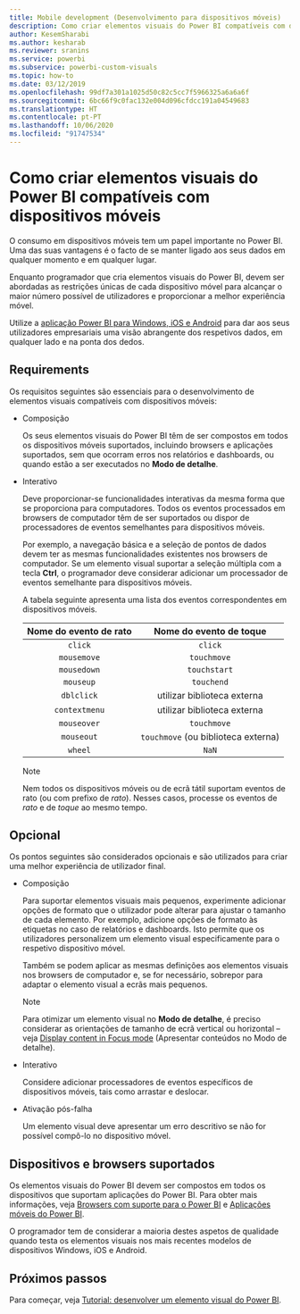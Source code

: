 ```yaml
---
title: Mobile development (Desenvolvimento para dispositivos móveis)
description: Como criar elementos visuais do Power BI compatíveis com dispositivos móveis
author: KesemSharabi
ms.author: kesharab
ms.reviewer: sranins
ms.service: powerbi
ms.subservice: powerbi-custom-visuals
ms.topic: how-to
ms.date: 03/12/2019
ms.openlocfilehash: 99df7a301a1025d50c82c5cc7f5966325a6a6a6f
ms.sourcegitcommit: 6bc66f9c0fac132e004d096cfdcc191a04549683
ms.translationtype: HT
ms.contentlocale: pt-PT
ms.lasthandoff: 10/06/2020
ms.locfileid: "91747534"
---
```

# <a name="how-to-create-mobile-friendly-power-bi-visuals"></a>Como criar elementos visuais do Power BI compatíveis com dispositivos móveis
O consumo em dispositivos móveis tem um papel importante no Power BI. Uma das suas vantagens é o facto de se manter ligado aos seus dados em qualquer momento e em qualquer lugar.

Enquanto programador que cria elementos visuais do Power BI, devem ser abordadas as restrições únicas de cada dispositivo móvel para alcançar o maior número possível de utilizadores e proporcionar a melhor experiência móvel.

Utilize a [aplicação Power BI para Windows, iOS e Android](../../consumer/mobile/mobile-apps-for-mobile-devices.md) para dar aos seus utilizadores empresariais uma visão abrangente dos respetivos dados, em qualquer lado e na ponta dos dedos.

## <a name="requirements"></a>Requirements

Os requisitos seguintes são essenciais para o desenvolvimento de elementos visuais compatíveis com dispositivos móveis:

- Composição

  Os seus elementos visuais do Power BI têm de ser compostos em todos os dispositivos móveis suportados, incluindo browsers e aplicações suportados, sem que ocorram erros nos relatórios e dashboards, ou quando estão a ser executados no **Modo de detalhe**. 

- Interativo

  Deve proporcionar-se funcionalidades interativas da mesma forma que se proporciona para computadores. Todos os eventos processados em browsers de computador têm de ser suportados ou dispor de processadores de eventos semelhantes para dispositivos móveis.
  
  Por exemplo, a navegação básica e a seleção de pontos de dados devem ter as mesmas funcionalidades existentes nos browsers de computador. Se um elemento visual suportar a seleção múltipla com a tecla **Ctrl**, o programador deve considerar adicionar um processador de eventos semelhante para dispositivos móveis.

  A tabela seguinte apresenta uma lista dos eventos correspondentes em dispositivos móveis.

  | Nome do evento de rato | Nome do evento de toque |
  |:----------------:|:----------------:|
  | `click` | `click` |
  | `mousemove` | `touchmove` |
  | `mousedown` | `touchstart` |
  | `mouseup` | `touchend` |
  | `dblclick` | utilizar biblioteca externa |
  | `contextmenu` | utilizar biblioteca externa |
  | `mouseover` | `touchmove` |
  | `mouseout` | `touchmove` (ou biblioteca externa) |
  | `wheel` | `NaN` |

  > [!NOTE]
  > Nem todos os dispositivos móveis ou de ecrã tátil suportam eventos de rato (ou com prefixo de *rato*). Nesses casos, processe os eventos de *rato* e de *toque* ao mesmo tempo.

## <a name="optional"></a>Opcional
Os pontos seguintes são considerados opcionais e são utilizados para criar uma melhor experiência de utilizador final.

- Composição

  Para suportar elementos visuais mais pequenos, experimente adicionar opções de formato que o utilizador pode alterar para ajustar o tamanho de cada elemento. Por exemplo, adicione opções de formato às etiquetas no caso de relatórios e dashboards. Isto permite que os utilizadores personalizem um elemento visual especificamente para o respetivo dispositivo móvel.
  
  Também se podem aplicar as mesmas definições aos elementos visuais nos browsers de computador e, se for necessário, sobrepor para adaptar o elemento visual a ecrãs mais pequenos.

  > [!NOTE]
  > Para otimizar um elemento visual no **Modo de detalhe**, é preciso considerar as orientações de tamanho de ecrã vertical ou horizontal – veja [Display content in Focus mode](../../consumer/end-user-focus.md) (Apresentar conteúdos no Modo de detalhe).

- Interativo

  Considere adicionar processadores de eventos específicos de dispositivos móveis, tais como arrastar e deslocar.

- Ativação pós-falha

  Um elemento visual deve apresentar um erro descritivo se não for possível compô-lo no dispositivo móvel.

## <a name="supported-browsers-and-devices"></a>Dispositivos e browsers suportados
Os elementos visuais do Power BI devem ser compostos em todos os dispositivos que suportam aplicações do Power BI. Para obter mais informações, veja [Browsers com suporte para o Power BI](../../fundamentals/power-bi-browsers.md) e [Aplicações móveis do Power BI](../../consumer/mobile/mobile-apps-for-mobile-devices.md).

O programador tem de considerar a maioria destes aspetos de qualidade quando testa os elementos visuais nos mais recentes modelos de dispositivos Windows, iOS e Android.

## <a name="next-steps"></a>Próximos passos
Para começar, veja [Tutorial: desenvolver um elemento visual do Power BI](./custom-visual-develop-tutorial.md).
